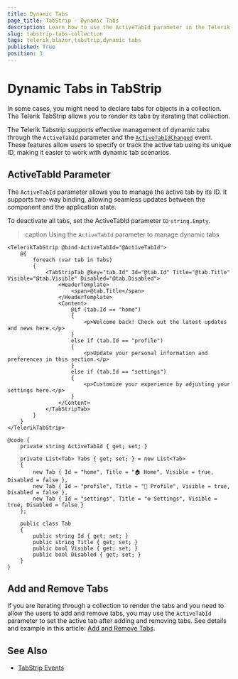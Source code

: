 ```yaml
---
title: Dynamic Tabs
page_title: TabStrip - Dynamic Tabs
description: Learn how to use the ActiveTabId parameter in the Telerik TabStrip for Blazor to manage dynamic tabs.
slug: tabstrip-tabs-collection
tags: telerik,blazor,tabstrip,dynamic tabs
published: True
position: 3
---
```


# Dynamic Tabs in TabStrip

In some cases, you might need to declare tabs for objects in a collection. The Telerik TabStrip allows you to render its tabs by iterating that collection. 

The Telerik Tabstrip supports effective management of dynamic tabs through the `ActiveTabId` parameter and the [`ActiveTabIdChanged`](slug:tabstrip-events#activetabidchanged) event. These features allow users to specify or track the active tab using its unique ID, making it easier to work with dynamic tab scenarios.

## ActiveTabId Parameter

The `ActiveTabId` parameter allows you to manage the active tab by its ID. It supports two-way binding, allowing seamless updates between the component and the application state.

To deactivate all tabs, set the ActiveTabId parameter to `string.Empty`.

>caption Using the `ActiveTabId` parameter to manage dynamic tabs

````RAZOR
<TelerikTabStrip @bind-ActiveTabId="@ActiveTabId">
    @{
        foreach (var tab in Tabs)
        {
            <TabStripTab @key="tab.Id" Id="@tab.Id" Title="@tab.Title" Visible="@tab.Visible" Disabled="@tab.Disabled">
                <HeaderTemplate>
                    <span>@tab.Title</span>
                </HeaderTemplate>
                <Content>
                    @if (tab.Id == "home")
                    {
                        <p>Welcome back! Check out the latest updates and news here.</p>
                    }
                    else if (tab.Id == "profile")
                    {
                        <p>Update your personal information and preferences in this section.</p>
                    }
                    else if (tab.Id == "settings")
                    {
                        <p>Customize your experience by adjusting your settings here.</p>
                    }
                </Content>
            </TabStripTab>
        }
    }
</TelerikTabStrip>

@code {
    private string ActiveTabId { get; set; }

    private List<Tab> Tabs { get; set; } = new List<Tab>
    {
        new Tab { Id = "home", Title = "🏠 Home", Visible = true, Disabled = false },
        new Tab { Id = "profile", Title = "👤 Profile", Visible = true, Disabled = false },
        new Tab { Id = "settings", Title = "⚙️ Settings", Visible = true, Disabled = false }
    };

    public class Tab
    {
        public string Id { get; set; }
        public string Title { get; set; }
        public bool Visible { get; set; }
        public bool Disabled { get; set; }
    }
}
````

## Add and Remove Tabs

If you are iterating through a collection to render the tabs and you need to allow the users to add and remove tabs, you may use the `ActiveTabId` parameter to set the active tab after adding and removing tabs. See details and example in this article: [Add and Remove Tabs](slug:tabstrip-kb-add-remove-tabs).


## See Also

* [TabStrip Events](slug:tabstrip-events)
